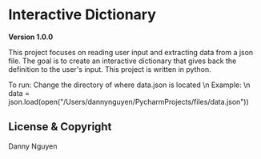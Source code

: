 # Interactive Dictionary

**Version 1.0.0** 

This project focuses on reading user input and extracting data from a json file. The goal is to create an interactive dictionary that gives back the definition to the user's input. This project is written in python.

To run:
Change the directory of where data.json is located \n
Example: \n
data = json.load(open("/Users/dannynguyen/PycharmProjects/files/data.json"))
## License & Copyright
Danny Nguyen
